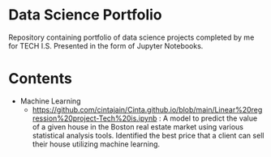 # Data Science Portfolio
Repository containing portfolio of data science projects completed by me for TECH I.S. Presented in the form of Jupyter Notebooks.

# Contents
* Machine Learning
  * https://github.com/cintajain/Cinta.github.io/blob/main/Linear%20regression%20project-Tech%20is.ipynb : A model to predict the value of a given house in the Boston real estate market using various statistical analysis tools. Identified the best price that a client can sell their house utilizing machine learning.
